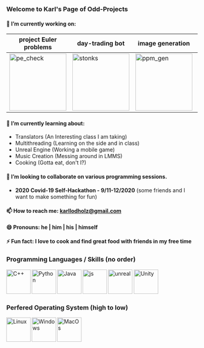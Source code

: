 ### Welcome to Karl's Page of Odd-Projects

#### 🔭 I’m currently working on: 
project Euler problems | day-trading bot | image generation | image manipulation
-----------------------|-----------------|------------------|-------------------
<img alt="pe_check" src="https://www.coastalvectors.com/blog/wp-content/uploads/2015/06/check.jpg" width=150 align="center"/> |<img alt="stonks" src="https://m.media-amazon.com/images/I/81l-+mFDVzL._SS500_.jpg" width=150 align="center"/> | <img alt="ppm_gen" src="https://i.imgur.com/VJIs61b.jpg" width=150 align="center"/> | <img alt=pix_convert src="https://i.imgur.com/UO2rEfh.jpeg" width=150 align="center"/>

#### 🌱 I’m currently learning about: 
* Translators     (An Interesting class I am taking)
* Multithreading  (Learning on the side and in class)
* Unreal Engine   (Working a mobile game)
* Music Creation  (Messing around in LMMS)
* Cooking         (Gotta eat, don't I?)

#### 👯 I’m looking to collaborate on various programming sessions.  
* **2020 Covid-19 Self-Hackathon - 9/11-12/2020** (some friends and I want to make something for fun)
#### 📫 How to reach me: **karllodholz@gmail.com**
#### 😄 Pronouns: he | him | his | himself
#### ⚡ Fun fact: I love to cook and find great food with friends in my free time

### Programming Languages / Skills (no order)
<img alt="C++" src="https://user-images.githubusercontent.com/42747200/46140125-da084900-c26d-11e8-8ea7-c45ae6306309.png" alt="C++" width=64 align="left"/>
<img alt="Python" src="https://cdn3.iconfinder.com/data/icons/logos-and-brands-adobe/512/267_Python-512.png" width=64 align="left"/>
<img alt="Java" src="https://cdn.iconscout.com/icon/free/png-256/java-23-225999.png" width=64 align="left"/>
<img alt="js" src="https://coryrylan.com/assets/images/posts/types/javascript-1280x960.png" width=64 align="left"/>
<img alt="unreal" src="https://cdn.iconscout.com/icon/free/png-512/unreal-engine-3-599431.png" width=64 alighn="left"/>
<img alt="Unity" src="https://cdn4.iconfinder.com/data/icons/logos-brands-5/24/unity-512.png" width=64/>

### Perfered Operating System (high to low)
<img alt="Linux" src="https://cdn3.iconfinder.com/data/icons/logos-brands-3/24/logo_brand_brands_logos_linux-512.png" width=64 align="left"/>
<img alt="Windows" src="https://icons-for-free.com/iconfiles/png/512/windows+icon-1320183248795058577.png" width=64 align="left"/>
<img alt="MacOs" src="https://cdn.osxdaily.com/wp-content/uploads/2013/11/finder.png" width=64 align="left"/>

